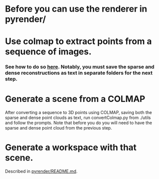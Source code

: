 # Before you can use the renderer in pyrender/

# Use colmap to extract points from a sequence of images.

### See how to do so [here](https://colmap.github.io/). Notably, you must save the sparse and dense reconstructions as text in separate folders for the next step.



# Generate a scene from a COLMAP
After converting a sequence to 3D points using COLMAP, saving both the sparse and dense point clouds as text, run convertColmap.py from ./utils and follow the prompts.
Note that before you do you will need to have the sparse and dense point cloud from the previous step.


<!-- # Generate a scene from a COLMAP
After converting a sequence to 3D points using COLMAP, saving both the sparse and dense point clouds as text, run convert_colmap.py from ./utils with the following arguments:

1 -> image folder
2 -> dense folder
3 -> sparse folder
4 -> 0/1/2 (nothing/environment+points/just environment (just use 1 initially))
4 -> 1/0   (images (just use 1 initially))
5 -> 1/0   (whole/patch (just use 1 initially))
6 -> output folder
7 (optional) -> environment type
8 (optional) -> mask folder
your command should look something like

```python utils/convert_colmap.py dataset_kitty_03/images dataset_kitty_03/sparse/txt dataset_kitty_03/dense/txt 1 1 1 /scene_kitti_03 1 dataset_kitty_03/masks```

###### A better system for conversion will be made eventually. -->
# Generate a workspace with that scene.

Described in [pyrender/README.md](/pyrender/README.md).